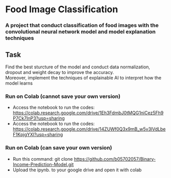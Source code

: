 # Food Image Classification

### A project that conduct classification of food images with the convolutional neural network model and model explanation techniques

## Task
Find the best sturcture of the model and conduct data normalization, dropout and weight decay to improve the accuracy.  
Moreover, implement the techniques of explainable AI to interpret how the model learns

### Run on Colab (cannot save your own version)
* Access the notebook to run the codes: https://colab.research.google.com/drive/1Eh3FdmbJ0tMQG1niCez5Fh9P7Ck7InP3?usp=sharing
* Access the notebook to run the codes: https://colab.research.google.com/drive/14ZUWf0Q3x9mB_w5v3lVdLbeF1KpjgYXl?usp=sharing

### Run on Colab (can save your own version)
* Run this command: git clone <https://github.com/b05702057/Binary-Income-Prediction-Model.git>
* Upload the ipynb. to your google drive and open it with colab
